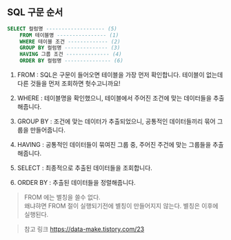 ## SQL 구문 순서

```sql
SELECT 컬럼명 ------------------- (5)   
    FROM 테이블명 ---------------- (1)  
    WHERE 테이블 조건 ------------- (2) 
    GROUP BY 컬럼명 -------------- (3) 
    HAVING 그룹 조건 -------------- (4) 
    ORDER BY 컬럼명 --------------- (6)
```

1. FROM : SQL은 구문이 들어오면 테이블을 가장 먼저 확인합니다. 테이블이 없는데 다른 것들을 먼저 조회하면 헛수고니까요!

2. WHERE : 테이블명을 확인했으니, 테이블에서 주어진 조건에 맞는 데이터들을 추출해줍니다.

3. GROUP BY : 조건에 맞는 데이터가 추출되었으니, 공통적인 데이터들끼리 묶어 그룹을 만들어줍니다.

4. HAVING : 공통적인 데이터들이 묶여진 그룹 중, 주어진 주건에 맞는 그룹들을 추출해줍니다.

5. SELECT : 최종적으로 추출된 데이터들을 조회합니다.

6. ORDER BY : 추출된 데이터들을 정렬해줍니다.

> FROM 에는 별칭을 쓸수 없다.   
왜냐햐면 FROM 절이 실행되기전에 별칭이 만들어지지 않는다. 별칭은 이후에 실행된다.


>참고 링크 https://data-make.tistory.com/23
